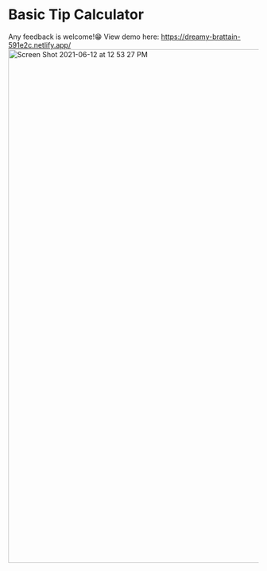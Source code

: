 # Basic Tip Calculator
Any feedback is welcome!😁
View demo here: https://dreamy-brattain-591e2c.netlify.app/
<img width="1035" alt="Screen Shot 2021-06-12 at 12 53 27 PM" src="https://user-images.githubusercontent.com/20747118/121787806-3c6c1980-cb7d-11eb-9880-4c8796b8212e.png">
